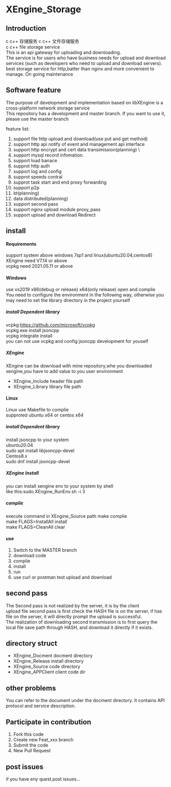 # XEngine_Storage

## Introduction
c c++ 存储服务 c c++ 文件存储服务  
c c++ file storage service  
This is an api gateway for uploading and downloading.  
The service is for users who have business needs for upload and download services (such as developers who need to upload and download servers).  
best storage service for http,batter than nginx and more convenient to manage. On going maintenance  

## Software feature
The purpose of development and implementation based on libXEngine is a cross-platform network storage service  
This repository has a development and master branch. If you want to use it, please use the master branch  

feature list:  
1. support file http upload and download(use put and get method)  
2. support http api notify of event and management api interface  
3. support http encrypt and cert data transimission(planning)  \
4. support mysql record infomation.  
5. support load banace  
6. supprot http auth  
7. support log and config  
8. supprot speeds contral  
9. supprot task start and end proxy forwarding  
10. support p2p  
11. bt(planning)  
12. data distributed(planning)  
13. support second pass  
14. support nginx upload module proxy_pass  
15. support upload and download Redirect  

## install

#### Requirements  
support system above windows 7sp1 and linux(ubuntu20.04,centos8)  
XEngine need V7.14 or above  
vcpkg need 2021.05.11 or above  

#### Windows
use vs2019 x86(debug or release) x64(only release) open and complie  
You need to configure the environment in the following way, otherwise you may need to set the library directory in the project yourself  

##### install Dependent library
vcpkg:https://github.com/microsoft/vcpkg   
vcpkg.exe install jsoncpp  
vcpkg integrate install  
you can not use vcpkg and config jsoncpp development for youself   

##### XEngine
XEngine can be download with mine repository,whe you downloaded xengine,you have to add value to you user environment  
- XEngine_Include header file path
- XEngine_Library library file path

#### Linux
Linux use Makefile to complie  
supproted ubuntu x64 or centos x64     

##### install Dependent library
install jsoncpp to your system  
ubuntu20.04  
sudo apt install libjsoncpp-devel  
Centos8.x  
sudo dnf install jsoncpp-devel  

##### XEngine Install
you can install xengine env to your system by shell   
like this:sudo XEngine_RunEnv.sh -i 3  
##### complie
execute command in XEngine_Source path
make complie  
make FLAGS=InstallAll install  
make FLAGS=CleanAll clear  

#### use

1.  Switch to the MASTER branch
2.  download code
3.  complie
4.  install
5.  run
6.  use curl or postman test upload and download  

## second pass
The Second pass is not realized by the server, it is by the client  
upload file second pass is first check the HASH file is on the server, if has file on the server, it will directly prompt the upload is successful.  
The realization of downloading second transmission is to first query the local file save path through HASH, and download it directly if it exists.

## directory struct
- XEngine_Docment  docment directory
- XEngine_Release  install directory
- XEngine_Source   code    directory  
- XEngine_APPClient client code dir  

## other problems   
You can refer to the document under the docment directory. It contains API protocol and service description.  

## Participate in contribution

1. Fork this code
2. Create new Feat_xxx branch
3. Submit the code
4. New Pull Request

## post issues

if you have eny quest.post issues...
